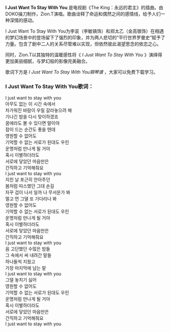 

**I Just Want To Stay With You** 是电视剧《The
King：永远的君主》的插曲。由DOKO操刀制作，Zion.T演唱。歌曲诠释了命运和偶然之间的感情线，给予人们一种深情的感动。

I Just Want To Stay With
You为李衮（李敏镐饰）和郑太乙（金高银饰）在相遇的梦幻场景中的登场留下了强烈的印象，并为两人悲切的“平行世界罗曼史”赋予了力量。包含了剧中二人的关系尽管难以实现，但依然彼此渴望思念的依恋之心。

同时，Zion.T以其独特的温暖感性将《 _I Just Want To Stay With You_ 》演绎得更加美丽细腻，与梦幻般的影像完美融合。

歌词下方是 _I Just Want To Stay With You钢琴谱_ ，大家可以免费下载学习。

### I Just Want To Stay With You歌词：

I just want to stay with you  
아무도 없는 이 시간 속에서  
차가워진 바람이 우릴 갈라놓으려 해  
기나긴 밤을 다시 맞이하겠죠  
꿈에라도 볼 수 있다면 말이야  
잠이 드는 순간도 좋을 텐데  
영원할 수 없어도  
기억할 수 없는 서로가 된대도 우린  
운명처럼 만나게 될 거야  
혹시 이별하더라도  
서로에 닿았던 마음만은  
간직하고 기억해줘요  
I just want to stay with you  
지친 날 포근히 안아주던  
봄처럼 따스했던 그대 손길  
자꾸 겁이 나서 일까 나 무서운가 봐  
멀고 먼 그댈 또 기다리나 봐  
영원할 수 없어도  
기억할 수 없는 서로가 된대도 우린  
운명처럼 만나게 될 거야  
혹시 이별하더라도  
서로에 닿았던 마음만은  
간직하고 기억해줘요  
I just want to stay with you  
음 고단했던 수많은 밤들  
그 속에서 써 내려간 말들  
하나둘씩 지웠고  
가장 마지막에 남는 말  
I just want to stay with you  
그댈 놓치기 싫어  
영원할 수 없어도  
기억할 수 없는 서로가 된대도 우린  
운명처럼 만나게 될 거야  
혹시 이별하더라도  
서로에 닿았던 마음만은  
간직하고 기억해줘요  
I just want to stay with you

